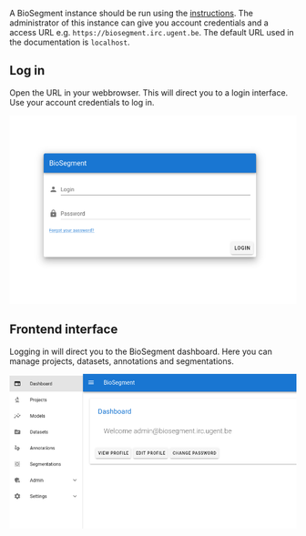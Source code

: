 A BioSegment instance should be run using the [instructions](/contributing/developer-guide/#running-locally). The administrator of this instance can give you account credentials and a access URL e.g. `https://biosegment.irc.ugent.be`. The default URL used in the documentation is `localhost`.

## Log in

Open the URL in your webbrowser. This will direct you to a login interface. Use your account credentials to log in.

![Login screen](/assets/login_screen.png)

## Frontend interface

Logging in will direct you to the BioSegment dashboard. Here you can manage projects, datasets, annotations and segmentations.

![Dashboard](/assets/dashboard.png)
